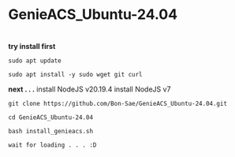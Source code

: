 # GenieACS_Ubuntu-24.04
#
**try install first**
```
sudo apt update
```
```
sudo apt install -y sudo wget git curl
```
**next . . .**
install NodeJS v20.19.4
install NodeJS v7
```
git clone https://github.com/Bon-Sae/GenieACS_Ubuntu-24.04.git
```
```
cd GenieACS_Ubuntu-24.04
```
```
bash install_genieacs.sh
```
`wait for loading . . . :D`
